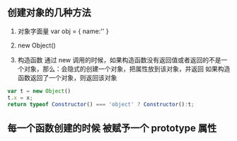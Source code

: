 ##  创建对象的几种方法
1. 对象字面量
    var obj = {
        name:''
    } 

2. new Object()
3. 构造函数
通过 new 调用的时候，如果构造函数没有返回值或者返回的不是一个对象，那么：会隐式的创建一个对象，把属性放到该对象，并返回
                    如果构造函数返回了一个对象，则返回该对象
```js
var t = new Object()
t.x = x;
return typeof Constructor() === 'object' ? Constructor():t;
```

## 每一个函数创建的时候 被赋予一个 prototype 属性
